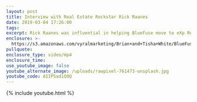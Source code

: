 ```yaml
---
layout: post
title: Interview with Real Estate Rockstar Rick Raanes
date: 2019-03-04 17:26:00
tags:
excerpt: Rick Raanes was influential in helping BlueFuse move to eXp Realty. Learn more about his methods to success. 
enclosure: >-
  https://s3.amazonaws.com/vyralmarketing/Brian+and+Tisha+White/BlueFuse+Realty-+How+to+Buy+and+Sell+Homes+Simultaneously.mp4
pullquote:
enclosure_type: video/mp4
enclosure_time:
use_youtube_image: false
youtube_alternate_image: /uploads/rawpixel-761473-unsplash.jpg
youtube_code: AIIPSadiQ9Q
---
```


{% include youtube.html %}